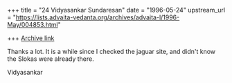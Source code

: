 +++
title = "24 Vidyasankar Sundaresan"
date = "1996-05-24"
upstream_url = "https://lists.advaita-vedanta.org/archives/advaita-l/1996-May/004853.html"

+++
[Archive link](https://lists.advaita-vedanta.org/archives/advaita-l/1996-May/004853.html)

Thanks a lot. It is a while since I checked the jaguar site, and didn't
know the Slokas were already there.

Vidyasankar

